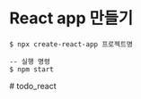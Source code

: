 # React app 만들기

```
$ npx create-react-app 프로젝트명 

-- 실행 명령
$ npm start

```

#   t o d o _ r e a c t  
 